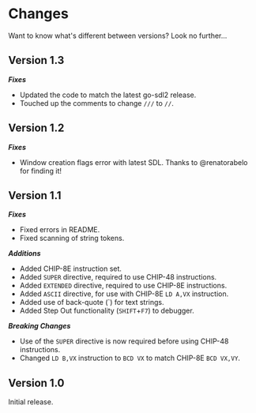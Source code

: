 # Changes

Want to know what's different between versions? Look no further...

## Version 1.3

___Fixes___

* Updated the code to match the latest go-sdl2 release.
* Touched up the comments to change `///` to `//`.

## Version 1.2

___Fixes___

* Window creation flags error with latest SDL. Thanks to @renatorabelo for finding it!

## Version 1.1

___Fixes___

* Fixed errors in README.
* Fixed scanning of string tokens.

___Additions___

* Added CHIP-8E instruction set.
* Added `SUPER` directive, required to use CHIP-48 instructions.
* Added `EXTENDED` directive, required to use CHIP-8E instructions.
* Added `ASCII` directive, for use with CHIP-8E `LD A,VX` instruction.
* Added use of back-quote (`) for text strings.
* Added Step Out functionality (`SHIFT`+`F7`) to debugger.

___Breaking Changes___

* Use of the `SUPER` directive is now required before using CHIP-48 instructions.
* Changed `LD B,VX` instruction to `BCD VX` to match CHIP-8E `BCD VX,VY`.

## Version 1.0

Initial release.
